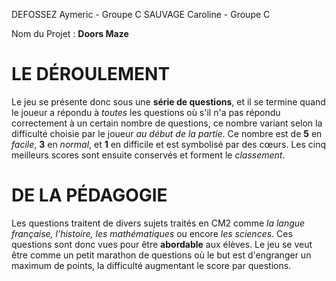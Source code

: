 DEFOSSEZ Aymeric - Groupe C
SAUVAGE Caroline - Groupe C

Nom du Projet : **Doors Maze**

# LE DÉROULEMENT
Le jeu se présente donc sous une **série de questions**, et il se termine quand le joueur a répondu à *toutes* les questions où s'il n'a pas répondu correctement à un certain nombre de questions, ce nombre variant selon la difficulté choisie par le joueur *au début de la partie*. Ce nombre est de **5** en *facile*, **3** en *normal*, et **1** en difficile et est symbolisé par des cœurs. Les cinq meilleurs scores sont ensuite conservés et forment le *classement*.

# DE LA PÉDAGOGIE
Les questions traitent de divers sujets traités en CM2 comme *la langue française, l'histoire, les mathématiques* ou encore *les sciences*. Ces questions sont donc vues pour être **abordable** aux élèves. Le jeu se veut être comme un petit marathon de questions où le but est d'engranger un maximum de points, la difficulté augmentant le score par questions.
